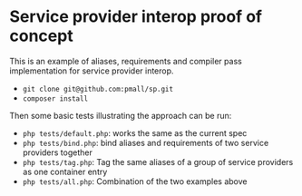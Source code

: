 # Service provider interop proof of concept

This is an example of aliases, requirements and compiler pass implementation for service provider interop.

* `git clone git@github.com:pmall/sp.git`
* `composer install`

Then some basic tests illustrating the approach can be run:

* `php tests/default.php`: works the same as the current spec
* `php tests/bind.php`: bind aliases and requirements of two service providers together
* `php tests/tag.php`: Tag the same aliases of a group of service providers as one container entry
* `php tests/all.php`: Combination of the two examples above
